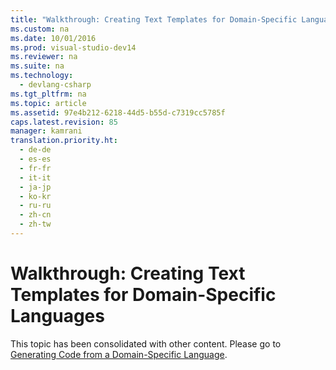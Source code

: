 ```yaml
---
title: "Walkthrough: Creating Text Templates for Domain-Specific Languages"
ms.custom: na
ms.date: 10/01/2016
ms.prod: visual-studio-dev14
ms.reviewer: na
ms.suite: na
ms.technology: 
  - devlang-csharp
ms.tgt_pltfrm: na
ms.topic: article
ms.assetid: 97e4b212-6218-44d5-b55d-c7319cc5785f
caps.latest.revision: 85
manager: kamrani
translation.priority.ht: 
  - de-de
  - es-es
  - fr-fr
  - it-it
  - ja-jp
  - ko-kr
  - ru-ru
  - zh-cn
  - zh-tw
---
```

# Walkthrough: Creating Text Templates for Domain-Specific Languages
This topic has been consolidated with other content. Please go to [Generating Code from a Domain-Specific Language](../VS_IDE/Generating-Code-from-a-Domain-Specific-Language.md).